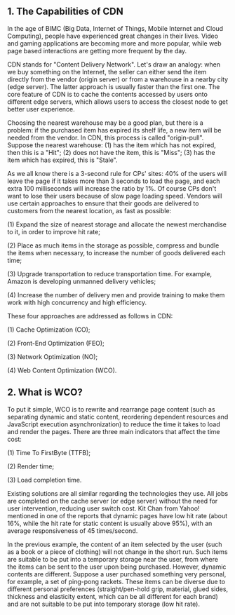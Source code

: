 ## 1. The Capabilities of CDN

In the age of BIMC (Big Data, Internet of Things, Mobile Internet and Cloud Computing), people have experienced great changes in their lives. Video and gaming applications are becoming more and more popular, while web page based interactions are getting more frequent by the day.

CDN stands for "Content Delivery Network". Let's draw an analogy: when we buy something on the Internet, the seller can either send the item directly from the vendor (origin server) or from a warehouse in a nearby city (edge server). The latter approach is usually faster than the first one. The core feature of CDN is to cache the contents accessed by users onto different edge servers, which allows users to access the closest node to get better user experience.

Choosing the nearest warehouse may be a good plan, but there is a problem: if the purchased item has expired its shelf life, a new item will be needed from the vendor. In CDN, this process is called "origin-pull". Suppose the nearest warehouse: (1) has the item which has not expired, then this is a "Hit"; (2) does not have the item, this is "Miss"; (3) has the item which has expired, this is "Stale".

As we all know there is a 3-second rule for CPs' sites: 40% of the users will leave the page if it takes more than 3 seconds to load the page, and each extra 100 milliseconds will increase the ratio by 1%. Of course CPs don't want to lose their users because of slow page loading speed. Vendors will use certain approaches to ensure that their goods are delivered to customers from the nearest location, as fast as possible:

(1) Expand the size of nearest storage and allocate the newest merchandise to it, in order to improve hit rate; 

(2) Place as much items in the storage as possible, compress and bundle the items when necessary, to increase the number of goods delivered each time;

(3) Upgrade transportation to reduce transportation time. For example, Amazon is developing unmanned delivery vehicles;

(4) Increase the number of delivery men and provide training to make them work with high concurrency and high efficiency.

These four approaches are addressed as follows in CDN:

(1) Cache Optimization (CO);

(2) Front-End Optimization (FEO);

(3) Network Optimization (NO);

(4) Web Content Optimization (WCO).



## 2. What is WCO?

To put it simple, WCO is to rewrite and rearrange page content (such as separating dynamic and static content, reordering dependent resources and JavaScript execution asynchronization) to reduce the time it takes to load and render the pages. There are three main indicators that affect the time cost:

(1) Time To FirstByte (TTFB);

(2) Render time;

(3) Load completion time.

Existing solutions are all similar regarding the technologies they use. All jobs are completed on the cache server (or edge server) without the need for user intervention, reducing user switch cost. Kit Chan from Yahoo! mentioned in one of the reports that dynamic pages have low hit rate (about 16%, while the hit rate for static content is usually above 95%), with an average responsiveness of 45 times/second.

In the previous example, the content of an item selected by the user (such as a book or a piece of clothing) will not change in the short run. Such items are suitable to be put into a temporary storage near the user, from where the items can be sent to the user upon being purchased. However, dynamic contents are different. Suppose a user purchased something very personal, for example, a set of ping-pong rackets. These items can be diverse due to different personal preferences (straight/pen-hold grip, material, glued sides, thickness and elasticity extent, which can be all different for each brand) and are not suitable to be put into temporary storage (low hit rate).
